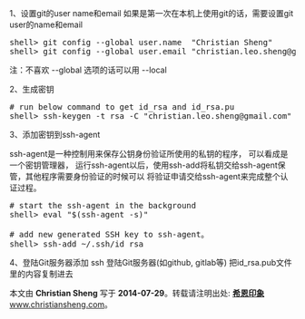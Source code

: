 1、设置git的user name和email
如果是第一次在本机上使用git的话，需要设置git user的name和email
<!--more-->


 
<pre class="lang:zsh decode:true " >
shell&gt; git config --global user.name  "Christian Sheng"
shell&gt; git config --global user.email "christian.leo.sheng@gmail.com"
</pre> 

注：不喜欢 --global 选项的话可以用 --local

2、生成密钥
 
<pre class="lang:zsh decode:true " >
# run below command to get id_rsa and id_rsa.pu
shell&gt; ssh-keygen -t rsa -C "christian.leo.sheng@gmail.com"
</pre> 



3、添加密钥到ssh-agent

ssh-agent是一种控制用来保存公钥身份验证所使用的私钥的程序， 可以看成是一个密钥管理器，
运行ssh-agent以后，使用ssh-add将私钥交给ssh-agent保管，其他程序需要身份验证的时候可以
将验证申请交给ssh-agent来完成整个认证过程。

 
<pre class="lang:zsh decode:true " >
# start the ssh-agent in the background
shell&gt; eval "$(ssh-agent -s)"

# add new generated SSH key to ssh-agent。
shell&gt; ssh-add ~/.ssh/id_rsa
</pre> 


4、登陆Git服务器添加 ssh 
登陆Git服务器(如github, gitlab等) 把id_rsa.pub文件里的内容复制进去

本文由 **Christian Sheng** 写于 **2014-07-29**。转载请注明出处: <a href="http://www.christiansheng.com" target="_blank">**希恩印象** www.christiansheng.com</a>。
